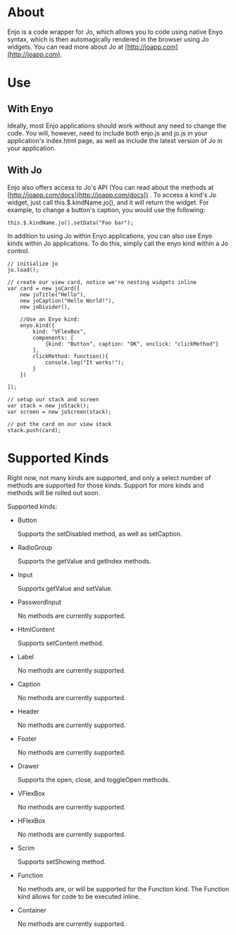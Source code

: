 About
=====

Enjo is a code wrapper for Jo, which allows you to code using native Enyo syntax, which is then automagically rendered in the browser using Jo widgets. You can read more about Jo at [http://joapp.com](http://joapp.com).

Use
===

With Enyo
---------
Ideally, most Enjo applications should work without any need to change the code. You will, however, need to include both enjo.js and jo.js in your application's index.html page, as well as include the latest version of Jo in your application.

With Jo
-------
Enjo also offers access to Jo's API (You can read about the methods at [http://joapp.com/docs](http://joapp.com/docs]) . To access a kind's Jo widget, just call this.$.kindName.jo(), and it will return the widget. For example, to change a button's caption, you would use the following:

	this.$.kindName.jo().setData("Foo bar");
	
In addition to using Jo within Enyo applications, you can also use Enyo kinds within Jo applications. To do this, simply call the enyo kind within a Jo control.
	
	// initialize jo
	jo.load();
	
	// create our view card, notice we're nesting widgets inline
	var card = new joCard([
	    new joTitle("Hello"),
	    new joCaption("Hello World!"),
	    new joDivider(),
	    
	    //Use an Enyo kind:
		enyo.kind({
        	kind: "VFlexBox",
        	components: [
        		{kind: "Button", caption: "OK", onclick: "clickMethod"}
        	],
        	clickMethod: function(){
        		console.log("It works!");
        	}
        })
        
	]);
	
	// setup our stack and screen
	var stack = new joStack();
	var screen = new joScreen(stack);
	
	// put the card on our view stack
	stack.push(card);

Supported Kinds
===============

Right now, not many kinds are supported, and only a select number of methods are supported for those kinds. Support for more kinds and methods will be rolled out soon.

Supported kinds:
 
- Button

  Supports the setDisabled method, as well as setCaption.

- RadioGroup

  Supports the getValue and getIndex methods.

- Input

  Supports getValue and setValue.

- PasswordInput

  No methods are currently supported.

- HtmlContent

  Supports setContent method.

- Label

  No methods are currently supported.

- Caption

  No methods are currently supported.

- Header

  No methods are currently supported.
  
- Footer
  
  No methods are currently supported.
  
- Drawer

  Supports the open, close, and toggleOpen methods.

- VFlexBox

  No methods are currently supported.

- HFlexBox

  No methods are currently supported.

- Scrim

  Supports setShowing method.

- Function

  No methods are, or will be supported for the Function kind. The Function kind allows for code to be executed inline.

- Container

  No methods are currently supported.

